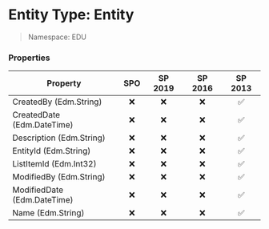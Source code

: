 # Entity Type: Entity

> Namespace: EDU

### Properties

Property | SPO | SP 2019 | SP 2016 | SP 2013
----------|:---:|:-------:|:-------:|:-------:
CreatedBy (Edm.String) | ❌ | ❌ | ❌ | ✅
CreatedDate (Edm.DateTime) | ❌ | ❌ | ❌ | ✅
Description (Edm.String) | ❌ | ❌ | ❌ | ✅
EntityId (Edm.String) | ❌ | ❌ | ❌ | ✅
ListItemId (Edm.Int32) | ❌ | ❌ | ❌ | ✅
ModifiedBy (Edm.String) | ❌ | ❌ | ❌ | ✅
ModifiedDate (Edm.DateTime) | ❌ | ❌ | ❌ | ✅
Name (Edm.String) | ❌ | ❌ | ❌ | ✅